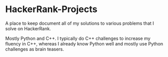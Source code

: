 # HackerRank-Projects
A place to keep document all of my solutions to various problems that I solve on HackerRank.

Mostly Python and C++. I typically do C++ challenges to increase my fluency in C++, whereas I already know Python well and mostly use Python challenges as brain teasers.
